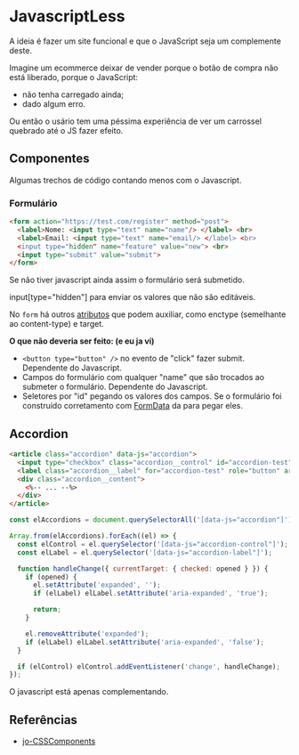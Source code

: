 # JavascriptLess

A ideia é fazer um site funcional e que o JavaScript seja um complemente deste.

Imagine um ecommerce deixar de vender porque o botão de compra não está liberado, porque o JavaScript:
- não tenha carregado ainda;
- dado algum erro.

Ou então o usário tem uma péssima experiência de ver um carrossel quebrado até o JS fazer efeito.

## Componentes

Algumas trechos de código contando menos com o Javascript.

### Formulário

```html
<form action="https://test.com/register" method="post"> 
  <label>Nome: <input type="text" name="name"/> </label> <br>
  <label>Email: <input type="text" name="email/> </label> <br>
  <input type="hidden" name="feature" value="new"> <br>
  <input type="submit" value="submit">
</form>
```

Se não tiver javascript ainda assim o formulário será submetido.

input[type="hidden"] para enviar os valores que não são editáveis.

No `form` há outros [atributos](https://developer.mozilla.org/pt-BR/docs/Web/HTML/Element/form) que podem auxiliar, como enctype (semelhante ao content-type) e target.

**O que não deveria ser feito: (e eu ja vi)**

- `<button type="button" />` no evento de "click" fazer submit. Dependente do Javascript.
- Campos do formulário com qualquer "name" que são trocados ao submeter o formulário. Dependente do Javascript.
- Seletores por "id" pegando os valores dos campos. Se o formulário foi construído corretamento com [FormData](https://developer.mozilla.org/pt-BR/docs/Web/API/FormData/FormData) da para pegar eles.

## Accordion

``` html
<article class="accordion" data-js="accordion">
  <input type="checkbox" class="accordion__control" id="accordion-test" data-js="accordion-control" hidden>
  <label class="accordion__label" for="accordion-test" role="button" aria-expanded="false" data-js="accordion-label">accordion label</label>
  <div class="accordion__content">
    <%-- ... --%>
  </div>
</article>
```

```javascript
const elAccordions = document.querySelectorAll('[data-js="accordion"]');

Array.from(elAccordions).forEach((el) => {
  const elControl = el.querySelector('[data-js="accordion-control"]');
  const elLabel = el.querySelector('[data-js="accordion-label"]');

  function handleChange({ currentTarget: { checked: opened } }) {
    if (opened) {
      el.setAttribute('expanded', '');
      if (elLabel) elLabel.setAttribute('aria-expanded', 'true');

      return;
    }

    el.removeAttribute('expanded');
    if (elLabel) elLabel.setAttribute('aria-expanded', 'false');
  }

  if (elControl) elControl.addEventListener('change', handleChange);
});
```

O javascript está apenas complementando.

## Referências

- [jo-CSSComponents](https://github.com/jomarcardoso/jo-CSSComponents)


